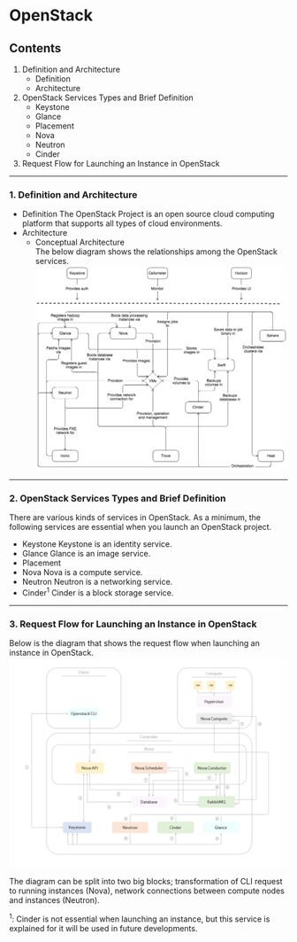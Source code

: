 OpenStack
=====
Contents
--------
1. Definition and Architecture
    * Definition
    * Architecture
2. OpenStack Services Types and Brief Definition
    * Keystone
    * Glance    
    * Placement
    * Nova  
    * Neutron
    * Cinder
3. Request Flow for Launching an Instance in OpenStack

---

### 1. Definition and Architecture
* Definition
    The OpenStack Project is an open source cloud computing platform that supports all types of cloud environments.
* Architecture
    - Conceptual Architecture   
     The below diagram shows the relationships among the OpenStack services.
    ![Conceptual Architecture](/Conceptual_Architecture.png) 

[//]: # (Successfuly uploaded image)

---

### 2. OpenStack Services Types and Brief Definition
There are various kinds of services in OpenStack. As a minimum, the following services are essential when you launch an OpenStack project.
* Keystone
    Keystone is an identity service.
* Glance
    Glance is an image service.
* Placement
* Nova
    Nova is a compute service.
* Neutron
    Neutron is a networking service.
* Cinder<sup>1</sup>
    Cinder is a block storage service.
---

### 3. Request Flow for Launching an Instance in OpenStack

Below is the diagram that shows the request flow when launching an instance in OpenStack.
![Request Flow for Launching Instance](/Request_Flow_Diagram.PNG)

The diagram can be split into two big blocks; transformation of CLI request to running instances (Nova), network connections between compute nodes and instances (Neutron).





<sup>1</sup>: Cinder is not essential when launching an instance, but this service is explained for it will be used in future developments. 
    
